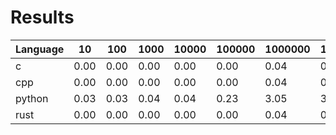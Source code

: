 # Results

| Language | 10 | 100 | 1000 | 10000 | 100000 | 1000000 | 10000000 | 100000000 |
| --  | --  | --  | --  | --  | --  | --  | --  | --  |
| c | 0.00 | 0.00 | 0.00 | 0.00 | 0.00 | 0.04 | 0.59 | 8.63 |
| cpp | 0.00 | 0.00 | 0.00 | 0.00 | 0.00 | 0.04 | 0.60 | 8.59 |
| python | 0.03 | 0.03 | 0.04 | 0.04 | 0.23 | 3.05 | 36.65 | 461.87 |
| rust | 0.00 | 0.00 | 0.00 | 0.00 | 0.00 | 0.04 | 0.64 | 9.41 |
